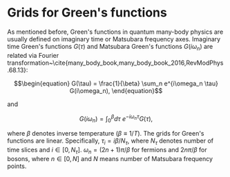 # Grids for Green's functions

As mentioned before, Green's functions in quantum many-body physics are usually defined on imaginary time or Matsubara frequency axes. Imaginary time Green's functions $G(\tau)$ and Matsubara Green's functions $G(i\omega_n)$ are related via Fourier transformation~\cite{many_body_book,many_body_book_2016,RevModPhys.68.13}:

```math
\begin{equation}
G(\tau) = \frac{1}{\beta} \sum_n e^{i\omega_n \tau} G(i\omega_n),
\end{equation}
```

and

```math
\begin{equation}
G(i\omega_n) = \int^{\beta}_0 d\tau\ e^{-i\omega_n \tau} G(\tau),
\end{equation}
```

where $\beta$ denotes inverse temperature ($\beta \equiv 1/T$). The grids for Green's functions are linear. Specifically, $\tau_i = i \beta/N_{\tau}$, where $N_{\tau}$ denotes number of time slices and $i \in [0,N_{\tau}]$. $\omega_n = (2n+1)\pi/\beta$ for fermions and $2n\pi/\beta$ for bosons, where $n \in [0, N]$ and $N$ means number of Matsubara frequency points.
